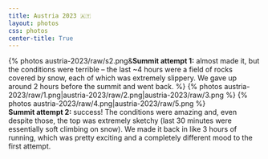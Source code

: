 ```yaml
---
title: Austria 2023 🇦🇹
layout: photos
css: photos
center-title: True
---
```


<div class='photo-section'>
{% photos austria-2023/raw/s2.png&<strong>Summit attempt 1:</strong> almost made it, but the conditions were terrible – the last ~4 hours were a field of rocks covered by snow, each of which was extremely slippery. We gave up around 2 hours before the summit and went back.  %}
{% photos austria-2023/raw/1.png|austria-2023/raw/2.png|austria-2023/raw/3.png %}
{% photos austria-2023/raw/4.png|austria-2023/raw/5.png %}
<figcaption><strong>Summit attempt 2:</strong> success! The conditions were amazing and, even despite those, the top was extremely sketchy (last 30 minutes were essentially soft climbing on snow). We made it back in like 3 hours of running, which was pretty exciting and a completely different mood to the first attempt.</figcaption>
</div>

<!-- TODO: add the photo of us on the summit -->

